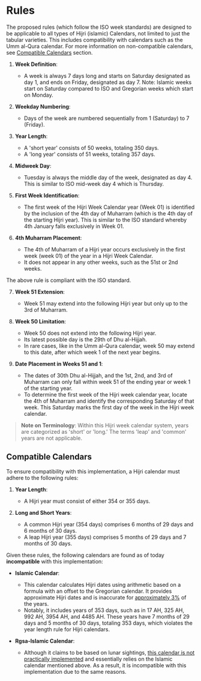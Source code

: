 # Rules

The proposed rules (which follow the ISO week standards) are designed to be applicable to all types of Hijri (islamic) Calendars, not limited to just the tabular varieties. This includes compatibility with calendars such as the Umm al-Qura calendar. For more information on non-compatible calendars, see [Compatible Calendars](/#compatible-calendars) section.

1. **Week Definition**:
   - A week is always 7 days long and starts on Saturday designated as day 1, and ends on Friday, designated as day 7. Note: Islamic weeks start on Saturday compared to ISO and Gregorian weeks which start on Monday.

2. **Weekday Numbering**:
   - Days of the week are numbered sequentially from 1 (Saturday) to 7 (Friday).

3. **Year Length**:
   - A 'short year' consists of 50 weeks, totaling 350 days.
   - A 'long year' consists of 51 weeks, totaling 357 days.

4. **Midweek Day**:
   - Tuesday is always the middle day of the week, designated as day 4. This is similar to ISO mid-week day 4 which is Thursday.

5. **First Week Identification**:
   - The first week of the Hijri Week Calendar year (Week 01) is identified by the inclusion of the 4th day of Muharram (which is the 4th day of the starting Hijri year). This is similar to the ISO standard whereby 4th January falls exclusively in Week 01.

6. **4th Muharram Placement**:
   - The 4th of Muharram of a Hijri year occurs exclusively in the first week (week 01) of the year in a Hijri Week Calendar.
   - It does not appear in any other weeks, such as the 51st or 2nd weeks.

The above rule is compliant with the ISO standard.

7. **Week 51 Extension**:
   - Week 51 may extend into the following Hijri year but only up to the 3rd of Muharram.

8. **Week 50 Limitation**:
   - Week 50 does not extend into the following Hijri year.
   - Its latest possible day is the 29th of Dhu al-Hijjah.
   - In rare cases, like in the Umm al-Qura calendar, week 50 may extend to this date, after which week 1 of the next year begins.

9. **Date Placement in Weeks 51 and 1**:
   - The dates of 30th Dhu al-Hijjah, and the 1st, 2nd, and 3rd of Muharram can only fall within week 51 of the ending year or week 1 of the starting year.
   - To determine the first week of the Hijri week calendar year, locate the 4th of Muharram and identify the corresponding Saturday of that week. This Saturday marks the first day of the week in the Hijri week calendar.

> **Note on Terminology**:
> Within this Hijri week calendar system, years are categorized as 'short' or 'long.' The terms 'leap' and 'common' years are not applicable.

## Compatible Calendars

To ensure compatibility with this implementation, a Hijri calendar must adhere to the following rules:

1. **Year Length**:
   - A Hijri year must consist of either 354 or 355 days.

2. **Long and Short Years**:
   - A common Hijri year (354 days) comprises 6 months of 29 days and 6 months of 30 days.
   - A leap Hijri year (355 days) comprises 5 months of 29 days and 7 months of 30 days.

Given these rules, the following calendars are found as of today **incompatible** with this implementation:

- **Islamic Calendar**:
   - This calendar calculates Hijri dates using arithmetic based on a formula with an offset to the Gregorian calendar. It provides approximate Hijri dates and is inaccurate for [approximately 3%](https://github.com/unicode-org/icu/blob/1a60a038e14f0c56f50052c03fe76c4933cda339/icu4c/source/i18n/islamcal.cpp#L562) of the years.
   - Notably, it includes years of 353 days, such as in 17 AH, 325 AH, 992 AH, 3954 AH, and 4485 AH. These years have 7 months of 29 days and 5 months of 30 days, totaling 353 days, which violates the year length rule for Hijri calendars.

- **Rgsa-Islamic Calendar**:
   - Although it claims to be based on lunar sightings, [this calendar is not practically implemented](https://github.com/unicode-org/icu/blob/1a60a038e14f0c56f50052c03fe76c4933cda339/icu4c/source/i18n/islamcal.h#L697) and essentially relies on the Islamic calendar mentioned above. As a result, it is incompatible with this implementation due to the same reasons.